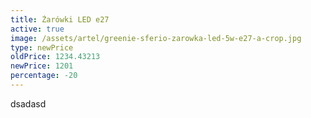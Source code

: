 ```yaml
---
title: Żarówki LED e27
active: true
image: /assets/artel/greenie-sferio-zarowka-led-5w-e27-a-crop.jpg
type: newPrice
oldPrice: 1234.43213
newPrice: 1201
percentage: -20
---
```

dsadasd
